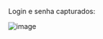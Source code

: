 Login e senha capturados:

![image](https://github.com/Shadownt43/desafio-phishing/assets/142275932/ae8d16a8-91a4-4499-81ce-451dffe22fe8)

